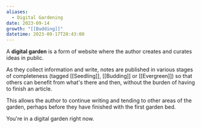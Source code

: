 ```yaml
---
aliases:
  - Digital Gardening
date: 2023-09-14
growth: "[[Budding]]"
datetime: 2023-09-17T20:43:00
---
```

A **digital garden** is a form of website where the author creates and curates ideas in public. 

As they collect information and write, notes are published in various stages of completeness (tagged [[Seedling]], [[Budding]] or [[Evergreen]]) so that others can benefit from what's there and then, without the burden of having to finish an article. 

This allows the author to continue writing and tending to other areas of the garden, perhaps before they have finished with the first garden bed.

You're in a digital garden right now.
